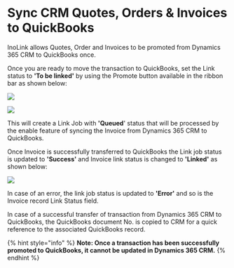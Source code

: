 # Sync CRM Quotes, Orders & Invoices to QuickBooks

InoLink allows Quotes, Order and Invoices to be promoted from Dynamics 365 CRM to QuickBooks once.

Once you are ready to move the transaction to QuickBooks, set the Link status to **'To be linked'** by using the Promote button available in the ribbon bar as shown below:

![](<../../../.gitbook/assets/Sync Quote\_1.png>)

![](<../../../.gitbook/assets/Sync Quote\_2.png>)

This will create a Link Job with **'Queued**' status that will be processed by the enable feature of syncing the Invoice from Dynamics 365 CRM to QuickBooks.

Once Invoice is successfully transferred to QuickBooks the Link job status is updated to **'Success'** and Invoice link status is changed to **'Linked'** as shown below:

![](<../../../.gitbook/assets/Sync Quote\_3.png>)

In case of an error, the link job status is updated to **'Error'** and so is the Invoice record Link Status field.

In case of a successful transfer of transaction from Dynamics 365 CRM to QuickBooks, the QuickBooks document No. is copied to CRM for a quick reference to the associated QuickBooks record.

{% hint style="info" %}
**Note: Once a transaction has been successfully promoted to QuickBooks, it cannot be updated in Dynamics 365 CRM.**
{% endhint %}

